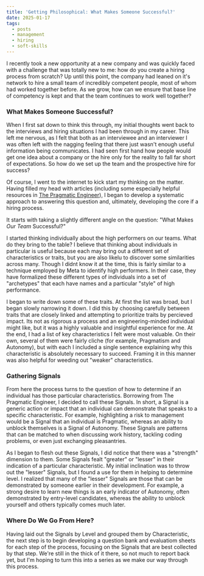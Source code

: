 ```yaml
---
title: 'Getting Philosophical: What Makes Someone Successful?'
date: 2025-01-17
tags:
  - posts
  - management
  - hiring
  - soft-skills
---
```


I recently took a new opportunity at a new company and was quickly faced with a challenge that was totally new to me: how do you create a hiring process from scratch? Up until this point, the company had leaned on it's network to hire a small team of incredibly competent people, most of whom had worked together before. As we grow, how can we ensure that base line of competency is kept and that the team continues to work well together?

### What Makes Someone Successful?

When I first sat down to think this through, my initial thoughts went back to the interviews and hiring situations I had been through in my career. This left me nervous, as I felt that both as an interviewee and an interviewer I was often left with the nagging feeling that there just wasn't enough useful information being communicates. I had seen first hand how people would get one idea about a company or the hire only for the reality to fall far short of expectations. So how do we set up the team and the prospective hire for success?

Of course, I went to the internet to kick start my thinking on the matter. Having filled my head with articles (including some especially helpful resources in [The Pragmatic Engineer](https://www.pragmaticengineer.com)), I began to develop a systematic approach to answering this question and, ultimately, developing the core if a hiring process.

It starts with taking a slightly different angle on the question: "What Makes _Our Team_ Successful?"

I started thinking individually about the high performers on our teams. What do they bring to the table? I believe that thinking about individuals in particular is useful because each may bring out a different set of characteristics or traits, but you are also likelu to discover some similarities across many. Though I didnt know it at the time, this is fairly similar to a technique employed by Meta to identify high performers. In their case, they have formalized these different types of individuals into a set of "archetypes" that each have names and a particular "style" of high performance.

I began to write down some of these traits. At first the list was broad, but I began slowly narrowing it down. I did this by choosing carefully between traits that are closely linked and attempting to prioritize traits by percieved impact. Its not as rigorous a process and an engineering-minded individual might like, but it was a highly valuable and insightful experience for me. At the end, I had a list of key characteristics I felt were most valuable. On their own, several of them were fairly cliche (for example, Pragmatism and Autonomy), but with each I included a single sentence explaining why this characteristic is absolutely necessary to succeed. Framing it in this manner was also helpful for weeding out "weaker" characteristics.

### Gathering Signals

From here the process turns to the question of how to determine if an individual has those particular characteristics. Borrowing from The Pragmatic Engineer, I decided to call these Signals. In short, a Signal is a generic action or impact that an individual can demonstrate that speaks to a specific characteristic. For example, highlighting a risk to management would be a Signal that an individual is Pragmatic, whereas an ability to unblock themselves is a Signal of Autonomy. These Signals are patterns that can be matched to when discussing work history, tackling coding problems, or even just exchanging pleasantries.

As I began to flesh out these Signals, I did notice that there was a "strength" dimension to them. Some Signals fealt "greater" or "lesser" in their indication of a particular characteristic. My initial inclination was to throw out the "lesser" Signals, but I found a use for them in helping to determine level. I realized that many of the "lesser" Signals are those that can be demonstrated by someone earlier in their development. For example, a strong desire to learn new things is an early indicator of Autonomy, often demonstrated by entry-level candidates, whereas the ability to unblock yourself and others typically comes much later.

### Where Do We Go From Here?

Having laid out the Signals by Level and grouped them by Characteristic, the next step is to begin developing a question bank and evaluatiom sheets for each step of the process, focusing on the Signals that are best collected by that step. We're still in the thick of it there, so not much to report back yet, but I'm hoping to turn this into a series as we make our way through this process.
